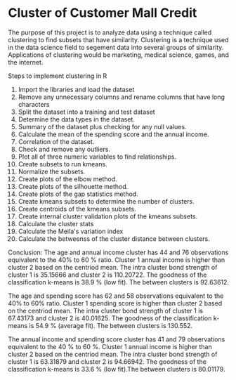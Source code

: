 # Cluster of Customer Mall Credit

The purpose of this project is to analyze data using a technique called clustering to find subsets that have similarity. Clustering is a technique used in the data science field to segement data into several groups of similarity. Applications of clustering would be marketing, medical science, games, and the internet.

Steps to implement clustering in R

1. Import the libraries and load the dataset
2. Remove any unnecessary columns and rename columns that have long characters
3. Split the dataset into a training and test dataset
4. Determine the data types in the dataset.
5. Summary of the dataset plus checking for any null values.
6. Calculate the mean of the spending score and the annual income.
7. Correlation of the dataset.
8. Check and remove any outliers.
9. Plot all of three numeric variables to find relationships.
10. Create subsets to run kmeans.
11. Normalize the subsets.
12. Create plots of the elbow method.
13. Create plots of the silhouette method.
14. Create plots of the gap statistics method.
15. Create kmeans subsets to determine the number of clusters.
16. Create centroids of the kmeans subsets.
17. Create internal cluster validation plots of the kmeans subsets.
18. Calculate the cluster stats
19. Calculate the Meila's variation index
20. Calculate the betweenss of the cluster distance between clusters.



Conclusion: The age and annual income cluster has 44 and 76 observations equivalent to the 40% to 60 % ratio. Cluster 1 annual income is higher than cluster 2 based on the centriod mean.  The intra cluster bond strength of cluster 1 is 35.15666 and cluster 2 is 110.20722. The goodness of the classification k-means is 38.9 % (low fit). The between clusters is 92.63612. 

The age and spending score has 62 and 58 observations equivalent to the 40% to 60% ratio. Cluster 1 spending score is higher than cluster 2 based on the centriod mean. The intra cluster bond strength of cluster 1 is 67.43173 and cluster 2 is 40.01625. The goodness of the classification k-means is 54.9 % (average fit). The between clusters is 130.552. 

The annual income and spending score cluster has 41 and 79 observations equivalent to the 40 % to 60 %. Cluster 1 annual income is higher than cluster 2 based on the centriod mean. The intra cluster bond strength of cluster 1 is 63.31879 and cluster 2 is 94.66942. The goodness of the classification k-means is 33.6 % (low fit).The between clusters is 80.01179. 
